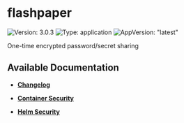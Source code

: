 # flashpaper

![Version: 3.0.3](https://img.shields.io/badge/Version-3.0.3-informational?style=flat-square) ![Type: application](https://img.shields.io/badge/Type-application-informational?style=flat-square) ![AppVersion: "latest"](https://img.shields.io/badge/AppVersion-"latest"-informational?style=flat-square)

One-time encrypted password/secret sharing

## Available Documentation

- [**Changelog**](CHANGELOG)

- [**Container Security**](container-security)

- [**Helm Security**](helm-security)

